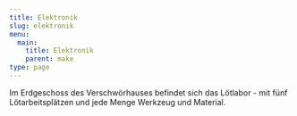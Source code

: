 ```yaml
---
title: Elektronik
slug: elektronik
menu: 
  main:
    title: Elektronik
    parent: make
type: page
---
```


Im Erdgeschoss des Verschwörhauses befindet sich das Lötlabor - mit fünf Lötarbeitsplätzen und jede Menge Werkzeug und Material.
